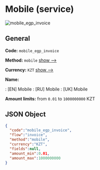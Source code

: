 
# Mobile (service) 
![mobile_egp_invoice](https://static.openfintech.io/payment_methods/mobile_egp_invoice/logo.svg?w=400&c=v0.59.26#w200)  

## General 
 
**Code:** `mobile_egp_invoice` 
 
**Method:** `mobile` 
 [show -->](/payment-methods/mobile/) 
 
**Currency:** `KZT` [show -->](/currencies/KZT/) 
 
**Name:** 
 
:	[EN] Mobile 
:	[RU] Mobile 
:	[UK] Mobile 
 
**Amount limits:** from `0.01` to `1000000000` KZT 

## JSON Object 

```json
{
  "code":"mobile_egp_invoice",
  "flow":"invoice",
  "method":"mobile",
  "currency":"KZT",
  "fields":null,
  "amount_min":0.01,
  "amount_max":1000000000
}
```  
